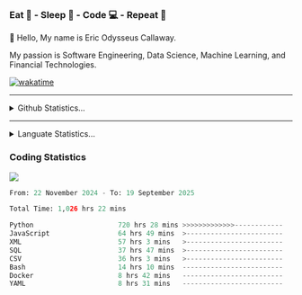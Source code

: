 <h3>Eat 🍴 - Sleep 🛌 - Code 💻 - Repeat 🔁</h3>

👋 Hello, My name is Eric Odysseus Callaway.

My passion is Software Engineering, Data Science, Machine Learning, and Financial Technologies.

[![wakatime](https://wakatime.com/badge/user/6717695f-6a13-47e3-aa16-c813e12c0985.svg)](https://wakatime.com/@6717695f-6a13-47e3-aa16-c813e12c0985)
<hr>
<details>
  <summary>
    Github Statistics...
  </summary>
    <p align="center">
      <img src="https://github-readme-stats.vercel.app/api?username=EricCallaway&show_icons=true"/>
    </p>
</details>
</hr>

<hr>
<details>
  <summary>
    Languate Statistics...
  </summary>
    <p align="center">
      <img src="https://wakatime.com/share/@Odysseus/6fc7c863-6fba-4e57-a6af-ed1f2fa8d560.svg"/>
    </p>
</details>
</hr>


<h3>Coding Statistics</h3>
<img src="https://wakatime.com/share/@Odysseus/5e02c832-9cc5-49a3-8f4c-bd2647d78fca.svg"/>
<!--START_SECTION:waka-->

```python
From: 22 November 2024 - To: 19 September 2025

Total Time: 1,026 hrs 22 mins

Python                     720 hrs 28 mins >>>>>>>>>>>>>------------   51.88 %
JavaScript                 64 hrs 49 mins  >------------------------   04.67 %
XML                        57 hrs 3 mins   >------------------------   04.11 %
SQL                        37 hrs 47 mins  >------------------------   02.72 %
CSV                        36 hrs 3 mins   >------------------------   02.60 %
Bash                       14 hrs 10 mins  -------------------------   01.02 %
Docker                     8 hrs 42 mins   -------------------------   00.63 %
YAML                       8 hrs 31 mins   -------------------------   00.61 %
```

<!--END_SECTION:waka-->
